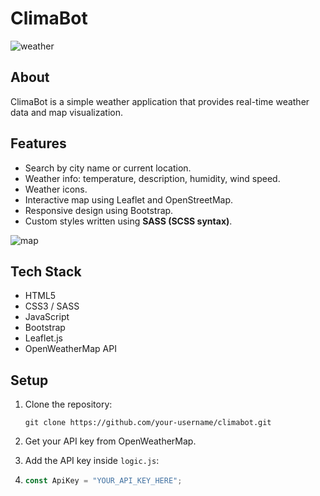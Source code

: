 # ClimaBot

![weather](https://github.com/user-attachments/assets/dedd2bfc-bae6-40d9-999f-e60a5a557697)


## About

ClimaBot is a simple weather application that provides real-time weather data and map visualization.

## Features

- Search by city name or current location.
- Weather info: temperature, description, humidity, wind speed.
- Weather icons.
- Interactive map using Leaflet and OpenStreetMap.
- Responsive design using Bootstrap.
- Custom styles written using **SASS (SCSS syntax)**.

![map](https://github.com/user-attachments/assets/8b9e8571-7764-431a-9ca0-ddcd1b91761a)


## Tech Stack

- HTML5
- CSS3 / SASS 
- JavaScript 
- Bootstrap 
- Leaflet.js
- OpenWeatherMap API

## Setup

1. Clone the repository:

   ```
   git clone https://github.com/your-username/climabot.git
   ```
3. Get your API key from OpenWeatherMap.
4. Add the API key inside `logic.js`:
5. 
   ```js
   const ApiKey = "YOUR_API_KEY_HERE";
   ```

